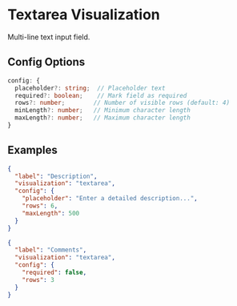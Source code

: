 # Textarea Visualization

Multi-line text input field.

## Config Options

```typescript
config: {
  placeholder?: string;  // Placeholder text
  required?: boolean;    // Mark field as required
  rows?: number;        // Number of visible rows (default: 4)
  minLength?: number;   // Minimum character length
  maxLength?: number;   // Maximum character length
}
```

## Examples

```json
{
  "label": "Description",
  "visualization": "textarea",
  "config": {
    "placeholder": "Enter a detailed description...",
    "rows": 6,
    "maxLength": 500
  }
}
```

```json
{
  "label": "Comments",
  "visualization": "textarea",
  "config": {
    "required": false,
    "rows": 3
  }
}
```